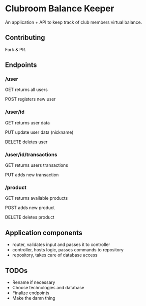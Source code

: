 # Clubroom Balance Keeper

An application + API to keep track of club members virtual balance.

## Contributing
Fork & PR.

## Endpoints

### /user
GET returns all users

POST registers new user

### /user/id
GET returns user data

PUT update user data (nickname)

DELETE deletes user

### /user/id/transactions
GET returns users transactions

PUT adds new transaction

### /product
GET returns available products

POST adds new product

DELETE deletes product

## Application components
- router, validates input and passes it to controller
- controller, hosts logic, passes commands to repository 
- repository, takes care of database access

## TODOs
- Rename if necessary
- Choose technologies and database
- Finalize endpoints
- Make the damn thing
